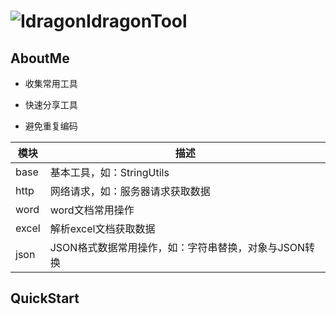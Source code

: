 # ![Idragon](https://thirdwx.qlogo.cn/mmopen/vi_32/nRJ4vegIVcBpAXwuHLVsQicJWnLXCUkMv02fFicEhrhQpiaJ0CPVWia2y17vvdtHK00hpwNaGJIpekibkdbD7ybxCIA/132)IdragonTool

## AboutMe

* 收集常用工具

* 快速分享工具

* 避免重复编码

| 模块  | 描述                                                 |
| ----- | ---------------------------------------------------- |
| base  | 基本工具，如：StringUtils                            |
| http  | 网络请求，如：服务器请求获取数据                     |
| word  | word文档常用操作                                     |
| excel | 解析excel文档获取数据                                |
| json  | JSON格式数据常用操作，如：字符串替换，对象与JSON转换 |

## QuickStart



